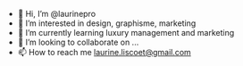 - 👋 Hi, I’m @laurinepro
- 👀 I’m interested in design, graphisme, marketing
- 🌱 I’m currently learning luxury management and marketing
- 💞️ I’m looking to collaborate on ...
- 📫 How to reach me laurine.liscoet@gmail.com

<!---
laurinepro/laurinepro is a ✨ special ✨ repository because its `README.md` (this file) appears on your GitHub profile.
You can click the Preview link to take a look at your changes.
--->
